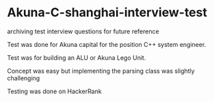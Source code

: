 # Akuna-C-shanghai-interview-test
archiving test interview questions for future reference

Test was done for Akuna capital for the position C++ system engineer.

Test was for building an ALU or Akuna Lego Unit.

Concept was easy but implementing the parsing class was slightly challenging

Testing was done on HackerRank
